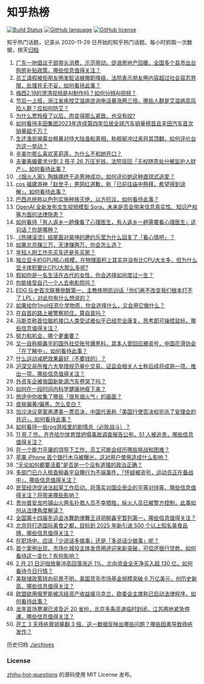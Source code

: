 # 知乎热榜
[![Build Status](https://github.com/ToWeLong/zhihu-hot-questions/workflows/CI/badge.svg)](https://github.com/ToWeLong/zhihu-hot-questions/actions)
[![GitHub language](https://img.shields.io/badge/language-golang-orange.svg)](https://golang.org/)
[![GitHub license](https://img.shields.io/github/license/ToWeLong/zhihu-hot-questions)](https://github.com/ToWeLong/zhihu-hot-questions/blob/main/LICENSE)

知乎热门话题，记录从 2020-11-29 日开始的知乎热门话题。每小时抓取一次数据，按天[归档](./archives)

<!-- BEGIN -->

1. [广东一地倡议干部带头消费、示范带动，促进房地产回暖，全国多个县市出台购房补贴政策，哪些信息值得关注？](https://www.zhihu.com/question/645156116)
1. [员工请假被拒朋友圈发脏话被撤职降级，法院表示朋友圈内容超过社会容忍界限，处理并无不妥，如何看待此事？](https://www.zhihu.com/question/645078772)
1. [梅西2.19的澄清视频是AI制作吗？如何分辨AI视频？](https://www.zhihu.com/question/645069026)
1. [节后一上班，浙江省疾控艾滋病咨询电话暴涨两三倍，哪些人群是艾滋病高风险人群？应如何防艾？](https://www.zhihu.com/question/645163099)
1. [为什么贾玲瘦了以后，肉变得那么紧致，也没有纹?](https://www.zhihu.com/question/643962948)
1. [如何看待丰田集团2023年连续第四年位居全球汽车销量榜首且丰田汽车首次销量超千万？](https://www.zhihu.com/question/641951217)
1. [生还渔民揭露台粗暴对待大陆渔船真相，称舰艇冲过来将其顶翻，如何评价台方这一举动？](https://www.zhihu.com/question/645231586)
1. [辛美尔那么喜欢芙莉莲，为什么不和她开口？](https://www.zhihu.com/question/644629816)
1. [夫妻离婚要求分割 2 孩子 26 万压岁钱，法院驳回「无权随意处分被监护人财产」，如何看待此事？](https://www.zhihu.com/question/645160855)
1. [《烟火人家》陶姝娜终于追男神成功，如何评价她这种直球式追爱？](https://www.zhihu.com/question/645180758)
1. [cos 福建游神「赵世子」男网红道歉，称「已前往庙中祭拜，希望得到谅解」，如何看待此事？](https://www.zhihu.com/question/645079935)
1. [巴西总统称以色列实施种族灭绝，以方抗议，如何看待此事？](https://www.zhihu.com/question/644843531)
1. [OpenAI 全新发布文生视频模型 Sora，未来是否会带来信息真实性、知识产权等方面的法律隐患？](https://www.zhihu.com/question/645025303)
1. [如何看待「有人返乡一趟像看了心理医生，有人返乡一趟需要看心理医生」这句话？你是哪种？](https://www.zhihu.com/question/644764783)
1. [《热辣滚烫》结尾面对昊坤的邀约乐莹为什么回复了「看心情吧」？](https://www.zhihu.com/question/644866326)
1. [如果北京赚三万，天津赚两万，你会怎么选？](https://www.zhihu.com/question/644864248)
1. [年轻人刚工作先买车还是先买房？](https://www.zhihu.com/question/645170291)
1. [独立显卡的GPU核心规模，在物理面积上其实并没有比CPU大太多，但为什么显卡体积要比CPU大那么多呢?](https://www.zhihu.com/question/641677761)
1. [假如你是一名生活在古代的女性，你会选择如何度过一生？](https://www.zhihu.com/question/363225281)
1. [你能接受自己一个人去电影院吗？](https://www.zhihu.com/question/636740469)
1. [EDG 队史首次联赛倒数第一，主教练明凯训话「你们再不改变我们根本打不了 LPL」对此你有什么想说的？](https://www.zhihu.com/question/645024909)
1. [如果给你1mol任意化学物质，你会选择什么，又会用它做什么？](https://www.zhihu.com/question/644440765)
1. [在自首的路上被警察抓住，算自首吗？](https://www.zhihu.com/question/644106915)
1. [马斯克称首位脑机接口人类受试者似乎已经完全康复，思考即可操控鼠标，哪些信息值得关注？](https://www.zhihu.com/question/645158869)
1. [努力和机会，哪个更重要？](https://www.zhihu.com/question/645001227)
1. [又一自称柳鑫宇的国外社交账号爆黑料，其本人曾回应被盗号，中国花滑协会「在了解中」，如何看待此事？](https://www.zhihu.com/question/645208063)
1. [什么运动减肥效果最好（不要钱的）？](https://www.zhihu.com/question/643019638)
1. [沪深交易所推六大举措规范量化交易，证监会相关人士称后续将成熟一项、推出一项，哪些信息值得关注？](https://www.zhihu.com/question/645166082)
1. [外资车企被我国新能源汽车卷哭了吗？](https://www.zhihu.com/question/639536083)
1. [如何在一段时间内科学健康地瘦下来？](https://www.zhihu.com/question/643670054)
1. [旅途中你收集了哪些「很有烟火气」的画面？](https://www.zhihu.com/question/642213021)
1. [皮肤偏黄/偏黑，怎么变白？](https://www.zhihu.com/question/640971541)
1. [加沙决议草案再遭美一票否决，中国代表称「美国行使否决权扼杀了安理会的共识」，如何看待此事？](https://www.zhihu.com/question/645158593)
1. [如何看待一些rpg游戏里的剧情杀（必败战斗）？](https://www.zhihu.com/question/644620987)
1. [11 死 7 伤，齐齐哈尔体育馆坍塌事故调查报告公布，51 人被追责，哪些信息值得关注？](https://www.zhihu.com/question/645205550)
1. [在一个能力平庸的领导下工作，员工可能会经历哪些挑战和困难？](https://www.zhihu.com/question/644911015)
1. [苹果 iPhone 首个银行木马被曝光，这对用户使用造成什么影响？](https://www.zhihu.com/question/644595000)
1. [“无论如何都要活着”是否是一个没有道理的政治正确？](https://www.zhihu.com/question/642681360)
1. [多部门已介入核查柳鑫宇自曝行为不端事件，「怀疑被盗号，运动员正在备战中」，哪些信息值得关注？](https://www.zhihu.com/question/645051968)
1. [民营经济促进法起草工作启动，将落实对国企民企的平等对待等，哪些信息值得关注？将带来哪些影响？](https://www.zhihu.com/question/645233003)
1. [贵州普安龙吟镇山火两名扑救人员不幸牺牲，纵火人员已被警方控制，此事如何从法律角度解读？](https://www.zhihu.com/question/645229866)
1. [全国第十四届冬运会冰舞韵律舞王诗玥柳鑫宇暂列第一，哪些信息值得关注？](https://www.zhihu.com/question/645225918)
1. [北京将打造国际美食之都，目标到 2025 年新引进 500 个以上知名美食品牌，哪些信息值得关注？](https://www.zhihu.com/question/645057026)
1. [在职场中，应该「少说话多做事」还是「多说话少做事」呢？](https://www.zhihu.com/question/644740404)
1. [首个案例出现，市场化城投主体发债用途迎来新突破，可偿还银行贷款，如何看待这一变化？有何影响？](https://www.zhihu.com/question/644854674)
1. [2 月 21 日沪指放量冲高回落涨近 1%，北向资金全天净买入超 130 亿，如何看待今日行情？](https://www.zhihu.com/question/645155417)
1. [美联储政策转向前景不明，美国货币市场基金规模突破 6 万亿美元，创历史新高，哪些信息值得关注？](https://www.zhihu.com/question/645084781)
1. [欧盟欲用俄罗斯被冻结资产收益援乌克兰，欧委会主席称已启动法律程序，如何看待此事？](https://www.zhihu.com/question/645121262)
1. [龙年首场寒潮已波及近 20 省份，北京多条高速临时封闭，江苏两地紧急停课，哪些信息值得关注？](https://www.zhihu.com/question/645156131)
1. [开工 3 天痔疮膏销量翻 3 倍，这一数据反映出哪些问题？哪些因素导致痔疮发作？](https://www.zhihu.com/question/645022165)

<!-- END -->

历史归档 [./archives](./archives)


### License
[zhihu-hot-questions](https://github.com/towelong/zhihu-hot-questions) 的源码使用 MIT License 发布。